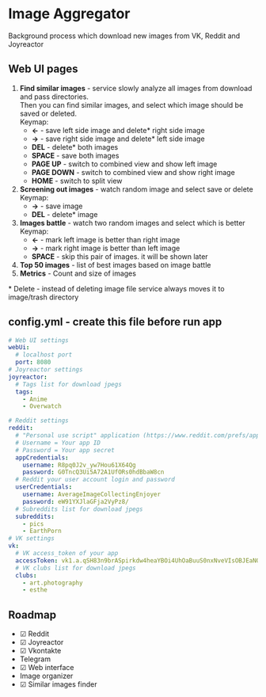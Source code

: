 # Image Aggregator
Background process which download new images from VK, Reddit and Joyreactor

## Web UI pages

1. **Find similar images** - service slowly analyze all images from download and pass directories.   
Then you can find similar images, and select which image should be saved or deleted.  
   Keymap:
    - **←** - save left side image and delete* right side image
    - **→** - save right side image and delete* left side image
    - **DEL** - delete* both images
    - **SPACE** - save both images
    - **PAGE UP** - switch to combined view and show left image
    - **PAGE DOWN** - switch to combined view and show right image
    - **HOME** - switch to split view
2. **Screening out images** - watch random image and select save or delete  
   Keymap:
   - **→** - save image
   - **DEL** - delete* image
3. **Images battle** - watch two random images and select which is better  
   Keymap:
   - **←** - mark left image is better than right image
   - **→** - mark right image is better than left image
   - **SPACE** - skip this pair of images. it will be shown later
4. **Top 50 images** - list of best images based on image battle  
5. **Metrics** - Count and size of images  

\* Delete - instead of deleting image file service always moves it to image/trash directory


## config.yml - create this file before run app
```yaml
# Web UI settings
webUi:
  # localhost port
  port: 8080
# Joyreactor settings
joyreactor:
  # Tags list for download jpegs
  tags:
    - Anime
    - Overwatch

# Reddit settings
reddit:
  # "Personal use script" application (https://www.reddit.com/prefs/apps)
  # Username = Your app ID
  # Password = Your app secret
  appCredentials:
    username: R8pq0J2v_yw7Hou61X64Qg
    password: G0TncQ3Ui5A72A1UfORs0hdBbaW8cn
  # Reddit your user account login and password
  userCredentials:
    username: AverageImageCollectingEnjoyer
    password: eW91YXJlaGFja2VyPz8/
  # Subreddits list for download jpegs
  subreddits:
    - pics
    - EarthPorn
# VK settings
vk:
  # VK access_token of your app
  accessToken: vk1.a.qSH83n9brASpirkdw4heaYBOi4UhOaBuuS0nxNveVIsOBJEaNOwdUbDTyTn2GnLRyxZ3PpMKEP2H-7qpvPr3eJXCR4VNlt3tDozB2yHSxFT72h-zJrevSexdx-ABZgyoxyBHIjIZVFHw4QIVB2g4lKJiglnV2eWJoRKboXEnC5jGvI4am9hKqklW6r6mcK9s8cd-zZgrWr4GoueZ5F2vWA
  # VK clubs list for download jpegs
  clubs:
    - art.photography
    - esthe
```

## Roadmap

- ☑ Reddit
- ☑ Joyreactor
- ☑ Vkontakte
- Telegram
- ☑ Web interface
- Image organizer
- ☑ Similar images finder